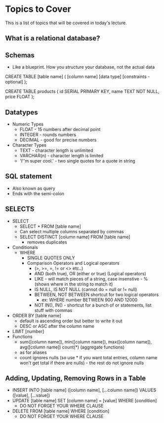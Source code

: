 # Topics to Cover

This is a list of topics that will be covered in today's lecture.

## What is a relational database? 

## Schemas 
- Like a blueprint. How you structure your database, not the actual data

CREATE TABLE [table name] (
   [column name] [data type] [constraints - optional]
);

CREATE TABLE products (
  id SERIAL PRIMARY KEY,
  name TEXT NOT NULL,
  price FLOAT
);

## Datatypes
- Numeric Types
  - FLOAT - 15 numbers after decimal point
  - INTEGER - rounds numbers
  - DECIMAL - good for precise numbers
- Character Types
  - TEXT - character length is unlimited
  - VARCHAR(n) - character length is limited
  - 'I''m super cool.' - two single quotes for a quote in string

## SQL statement 
- Also known as query
- Ends with the semi-colon

## SELECTS
- SELECT
  - SELECT * FROM [table name]
  - Can select multiple columns separated by commas
  - SELECT DISTINCT [column name] FROM [table name]
    - removes duplicates
- Conditionals
  - WHERE
    - SINGLE QUOTES ONLY
    - Comparison Operators and Logical operators
      - (>, >=, =, != or <> etc..)
      - AND (both true), OR (either or true) (Logical operators)
      - LIKE - will match pieces of a string, case insenstive - % (shows where in the string to match it)
      - IS NULL, IS NOT NULL (cannot do = null or != null)
      - BETWEEN, NOT BETWEEN shortcut for two logical operators
        - ex: WHERE number BETWEEN 900 AND 12000
      - NOT IN(), IN() - shortcut for a bunch of or statements, list stuff with commas
- ORDER BY [table name]
  - default is ascending order but better to write it out
  - DESC or ASC after the column name
- LIMIT [number]
- Functions
  - sum([column name]), min([column name]), max([column name]), avg([column name]) count(*) (aggregate functions)
  - as for aliases 
  - count ignores nulls (so use * if you want total entries, column name won't get total if there are nulls) - the rest do not ignore nulls

## Adding, Updating, Removing Rows in a Table
- INSERT INTO [table name] 
  ([column name], [...column name])
  VALUES 
  ([value], [...value])
- UPDATE [table name]
  SET [column name] = [value]
  WHERE [condition]
  - DO NOT FORGET YOUR WHERE CLAUSE
- DELETE FROM [table name]
  WHERE [condition]
  - DO NOT FORGET YOUR WHERE CLAUSE